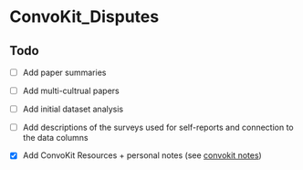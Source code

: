 # ConvoKit_Disputes
## Todo
- [ ] Add paper summaries
- [ ] Add multi-cultrual papers
- [ ] Add initial dataset analysis
- [ ] Add descriptions of the surveys used for self-reports and connection to the data columns
- [X] Add ConvoKit Resources + personal notes (see [convokit notes](https://github.com/mishkin101/ConvoKit_Disputes/blob/main/ConvoKitNotes.md))


